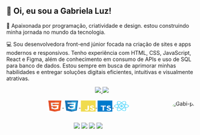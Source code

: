 ## 👋 Oi, eu sou a Gabriela Luz!
  <p>🌱 Apaixonada por programação, criatividade e design. estou construindo minha jornada no mundo da tecnologia.</p>
  <p>💻 Sou desenvolvedora front-end júnior focada na criação de sites e apps modernos e responsivos. Tenho experiência com HTML, CSS, JavaScript, React e Figma, além de conhecimento em consumo de APIs e uso de SQL para banco de dados. Estou sempre em busca de aprimorar minhas habilidades e entregar soluções digitais eficientes, intuitivas e visualmente atrativas.</p>
  
<div align="center">
  <a href="https://github.com/gabrielaluzm">
  <div>
  <img height="180em" src="https://github-readme-stats.vercel.app/api?username=gabrielaluzm&show_icons=true&theme=dracula"/>
  <img height="180em" src="https://github-readme-stats.vercel.app/api/top-langs/?username=gabrielaluzm&layout=compact&theme=dracula"/>
</div>
</div>
 <div style="display: inline_block" align="center"><br>
  <img align="center" alt="Gabi-HTML" height="30" width="40" src="https://raw.githubusercontent.com/devicons/devicon/master/icons/html5/html5-original.svg">
  <img align="center" alt="Gabi-CSS" height="30" width="40" src="https://raw.githubusercontent.com/devicons/devicon/master/icons/css3/css3-original.svg">
  <img align="center" alt="Gabi-Js" height="30" width="40" src="https://raw.githubusercontent.com/devicons/devicon/master/icons/javascript/javascript-plain.svg">
  <img align="center" alt="Gabi-Ts" height="30" width="40" src="https://raw.githubusercontent.com/devicons/devicon/master/icons/typescript/typescript-plain.svg">
  <img align="center" alt="Gabi-React" height="30" width="40" src="https://raw.githubusercontent.com/devicons/devicon/master/icons/react/react-original.svg">
  <img align="right" alt="Gabi-pic" height="140" style="border-radius:50px;" src="https://cdn.discordapp.com/attachments/1023323791826354227/1060248345316175893/ezgif.com-gif-maker.gif">
</div>
  
  ##
 
<div align="center"> 
  <a href="https://instagram.com/ygabieluz" target="_blank"><img src="https://img.shields.io/badge/-Instagram-%23E4405F?style=for-the-badge&logo=instagram&logoColor=white" target="_blank"></a>
 	<a href="https://www.twitch.tv/ygabieart" target="_blank"><img src="https://img.shields.io/badge/Twitch-9146FF?style=for-the-badge&logo=twitch&logoColor=white" target="_blank"></a>
 <a href="[https://discord.gg/wagxzStdcR" target="_blank"></a> 
  <a href = "mailto:contatogabrielaluzm@gmail.com"><img src="https://img.shields.io/badge/-Gmail-%23333?style=for-the-badge&logo=gmail&logoColor=white" target="_blank"></a>
  <a href="https://www.linkedin.com/in/gabrielaluzm" target="_blank"><img src="https://img.shields.io/badge/-LinkedIn-%230077B5?style=for-the-badge&logo=linkedin&logoColor=white" target="_blank"></a> 

</div>
